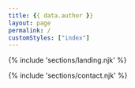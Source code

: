 ```yaml
---
title: {{ data.author }}
layout: page
permalink: /
customStyles: ["index"]
---
```


{% include 'sections/landing.njk' %}

{% include 'sections/contact.njk' %}